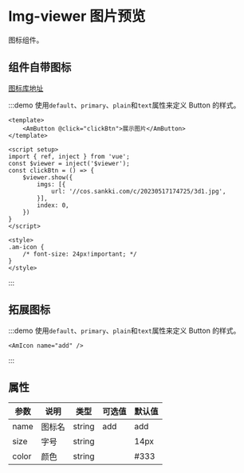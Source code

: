 # Img-viewer 图片预览
图标组件。

## 组件自带图标

[图标库地址](https://www.iconfont.cn/manage/index?spm=a313x.7781069.1998910419.17&manage_type=myprojects&projectId=1954226&keyword=&project_type=&page=)

:::demo 使用`default`、`primary`、`plain`和`text`属性来定义 Button 的样式。
```vue
<template>
    <AmButton @click="clickBtn">展示图片</AmButton>
</template>

<script setup>
import { ref, inject } from 'vue';
const $viewer = inject('$viewer');
const clickBtn = () => {
    $viewer.show({
        imgs: [{
            url: '//cos.sankki.com/c/20230517174725/3d1.jpg',
        }],
        index: 0,
    })
}
</script>

<style>
.am-icon {
    /* font-size: 24px!important; */
}
</style>
```
:::

## 拓展图标

:::demo 使用`default`、`primary`、`plain`和`text`属性来定义 Button 的样式。
```vue
<AmIcon name="add" />
```
:::


## 属性

| 参数 | 说明 | 类型 | 可选值 | 默认值 |
| --- | --- | --- | --- | --- |
| name | 图标名 | string | add | add |
| size | 字号 | string |  | 14px |
| color | 颜色 | string |  | #333 |
